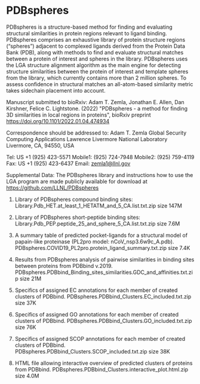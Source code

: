 # PDBspheres

PDBspheres is a structure-based method for finding and evaluating structural similarities in protein regions relevant to 
ligand binding. PDBspheres comprises an exhaustive library of protein structure regions (“spheres”) adjacent to complexed 
ligands derived from the Protein Data Bank (PDB), along with methods to find and evaluate structural matches between a protein 
of interest and spheres in the library. PDBspheres uses the LGA structure alignment algorithm as the main engine for detecting 
structure similarities between the protein of interest and template spheres from the library, which currently contains more 
than 2 million spheres. To assess confidence in structural matches an all-atom-based similarity metric takes sidechain placement 
into account. 

Manuscript submitted to bioRxiv:
Adam T. Zemla, Jonathan E. Allen, Dan Kirshner, Felice C. Lightstone. (2022) "PDBspheres - a method for finding 3D similarities 
in local regions in proteins", bioRxiv preprint https://doi.org/10.1101/2022.01.04.474934

Correspondence should be addressed to:
Adam T. Zemla
Global Security Computing Applications
Lawrence Livermore National Laboratory
Livermore, CA, 94550, USA

Tel: US +1 (925) 423-5571
Mobile1: (925) 724-7948
Mobile2: (925) 759-4119
Fax: US +1 (925) 423-6437 
Email: zemla1@llnl.gov 

Supplemental Data:
The PDBspheres library and instructions how to use the LGA program are made publicly available for download at 
https://github.com/LLNL/PDBspheres

1. Library of PDBspheres compound binding sites:
Library.Pdb_HET.at_least_1_HETATM_and_5_CA.list.txt.zip                    size 147M

2. Library of PDBspheres short-peptide binding sites:
Library.Pdb_PEP.peptide_25_and_sphere_5_CA.list.txt.zip                    size 7.6M

3. A summary table of predicted pocket-ligands for a structural model of papain-like proteinase (PL2pro model: nCoV_nsp3.6w9c_A.pdb).
PDBspheres.COVID19_PL2pro.protein_ligand_summary.txt.zip                   size 7.4K

4. Results from PDBspheres analysis of pairwise similarities in binding sites between proteins from PDBbind v.2019. 
PDBspheres.PDBbind_Binding_sites_similarities.GDC_and_affinities.txt.zip   size  21M

5. Specifics of assigned EC annotations for each member of created clusters of PDBbind. 
PDBspheres.PDBbind_Clusters.EC_included.txt.zip                            size  37K

6. Specifics of assigned GO annotations for each member of created clusters of PDBbind. 
PDBspheres.PDBbind_Clusters.GO_included.txt.zip                            size  76K

7. Specifics of assigned SCOP annotations for each member of created clusters of PDBbind. 
PDBspheres.PDBbind_Clusters.SCOP_included.txt.zip                          size  38K

8. HTML file allowing interactive overview of predicted clusters of proteins from PDBbind. 
PDBspheres.PDBbind_Clusters.interactive_plot.html.zip                      size 4.0M
